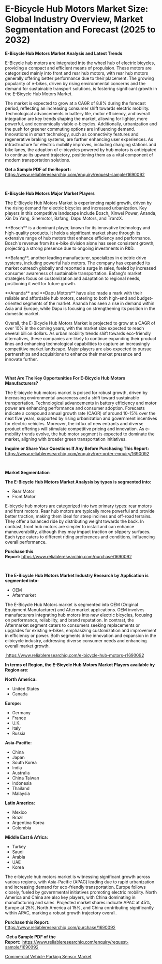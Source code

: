 <p><h1>E-Bicycle Hub Motors Market Size: Global Industry Overview, Market Segmentation and Forecast (2025 to 2032)</h1></p><p><strong>E-Bicycle Hub Motors Market Analysis and Latest Trends</strong></p>
<p><p>E-Bicycle hub motors are integrated into the wheel hub of electric bicycles, providing a compact and efficient means of propulsion. These motors are categorized mainly into front and rear hub motors, with rear hub motors generally offering better performance due to their placement. The growing popularity of e-bikes, driven by rising environmental concerns and the demand for sustainable transport solutions, is fostering significant growth in the E-Bicycle Hub Motors Market.</p><p>The market is expected to grow at a CAGR of 8.8% during the forecast period, reflecting an increasing consumer shift towards electric mobility. Technological advancements in battery life, motor efficiency, and overall integration are key trends shaping the market, allowing for lighter, more powerful, and economically viable e-bicycles. Additionally, urbanization and the push for greener commuting options are influencing demand. Innovations in smart technology, such as connectivity features and regenerative braking systems, are further enhancing user experiences. As infrastructure for electric mobility improves, including charging stations and bike lanes, the adoption of e-bicycles powered by hub motors is anticipated to continue its upward trajectory, positioning them as a vital component of modern transportation solutions.</p></p>
<p><strong>Get a Sample PDF of the Report:&nbsp;</strong> <a href="https://www.reliableresearchiq.com/enquiry/request-sample/1690092?utm_campaign=3356&utm_medium=2&utm_source=Github&utm_content=ia&utm_term=26032025&utm_id=e-bicycle-hub-motors">https://www.reliableresearchiq.com/enquiry/request-sample/1690092</a></p>
<p>&nbsp;</p>
<p><strong>E-Bicycle Hub Motors Major Market Players</strong></p>
<p><p>The E-Bicycle Hub Motors Market is experiencing rapid growth, driven by the rising demand for electric bicycles and increased urbanization. Key players in this competitive landscape include Bosch, Xinwei Power, Ananda, Xin Da Yang, Sinemotor, Bafang, Dapu Motors, and TranzX.</p><p>**Bosch** is a dominant player, known for its innovative technology and high-quality products. It holds a significant market share through its extensive range of hub motors that enhance efficiency and performance. Bosch's revenue from its e-bike division alone has seen consistent growth, projecting a strong presence due to ongoing investments in R&D.</p><p>**Bafang**, another leading manufacturer, specializes in electric drive systems, including powerful hub motors. The company has expanded its market outreach globally and reported a surge in sales, fueled by increased consumer awareness of sustainable transportation. Bafang's market strategies focus on customization and adaptation to regional needs, positioning it well for future growth.</p><p>**Ananda** and **Dapu Motors** have also made a mark with their reliable and affordable hub motors, catering to both high-end and budget-oriented segments of the market. Ananda has seen a rise in demand within Asia and Europe, while Dapu is focusing on strengthening its position in the domestic market.</p><p>Overall, the E-Bicycle Hub Motors Market is projected to grow at a CAGR of over 10% in the coming years, with the market size expected to reach several billion dollars. As urban mobility trends shift towards eco-friendly alternatives, these companies are likely to continue expanding their product lines and enhancing technological capabilities to capture an increasingly competitive market landscape. Major players are also expected to pursue partnerships and acquisitions to enhance their market presence and innovate further.</p></p>
<p>&nbsp;</p>
<p><strong>What Are The Key Opportunities For E-Bicycle Hub Motors Manufacturers?</strong></p>
<p><p>The E-bicycle hub motors market is poised for robust growth, driven by increasing environmental awareness and a shift toward sustainable transportation. Technological advancements in battery efficiency and motor power are enhancing performance and consumer adoption. Forecasts indicate a compound annual growth rate (CAGR) of around 10-15% over the next five years, supported by rising urbanization and government incentives for electric vehicles. Moreover, the influx of new entrants and diverse product offerings will stimulate competitive pricing and innovation. As e-mobility trends evolve, the hub motor segment is expected to dominate the market, aligning with broader green transportation initiatives.</p></p>
<p><strong>Inquire or Share Your Questions If Any Before Purchasing This Report:</strong> <a href="https://www.reliableresearchiq.com/enquiry/pre-order-enquiry/1690092?utm_campaign=3356&utm_medium=2&utm_source=Github&utm_content=ia&utm_term=26032025&utm_id=e-bicycle-hub-motors">https://www.reliableresearchiq.com/enquiry/pre-order-enquiry/1690092</a></p>
<p>&nbsp;</p>
<p><strong>Market Segmentation</strong></p>
<p><strong>The E-Bicycle Hub Motors Market Analysis by types is segmented into:</strong></p>
<p><ul><li>Rear Motor</li><li>Front Motor</li></ul></p>
<p><p>E-bicycle hub motors are categorized into two primary types: rear motors and front motors. Rear hub motors are typically more powerful and provide better traction, making them ideal for steep inclines and off-road terrains. They offer a balanced ride by distributing weight towards the back. In contrast, front hub motors are simpler to install and can enhance maneuverability, although they may impact traction on slippery surfaces. Each type caters to different riding preferences and conditions, influencing overall performance.</p></p>
<p><strong>Purchase this Report:&nbsp;</strong><a href="https://www.reliableresearchiq.com/purchase/1690092?utm_campaign=3356&utm_medium=2&utm_source=Github&utm_content=ia&utm_term=26032025&utm_id=e-bicycle-hub-motors">https://www.reliableresearchiq.com/purchase/1690092</a></p>
<p>&nbsp;</p>
<p><strong>The E-Bicycle Hub Motors Market Industry Research by Application is segmented into:</strong></p>
<p><ul><li>OEM</li><li>Aftermarket</li></ul></p>
<p><p>The E-Bicycle Hub Motors market is segmented into OEM (Original Equipment Manufacturer) and Aftermarket applications. OEM involves manufacturers integrating hub motors into new electric bicycles, focusing on performance, reliability, and brand reputation. In contrast, the Aftermarket segment caters to consumers seeking replacements or upgrades for existing e-bikes, emphasizing customization and improvement in efficiency or power. Both segments drive innovation and expansion in the e-bicycle industry, addressing diverse consumer needs and enhancing overall market growth.</p></p>
<p><a href="https://www.reliableresearchiq.com/e-bicycle-hub-motors-r1690092?utm_campaign=3356&utm_medium=2&utm_source=Github&utm_content=ia&utm_term=26032025&utm_id=e-bicycle-hub-motors">&nbsp;https://www.reliableresearchiq.com/e-bicycle-hub-motors-r1690092</a></p>
<p><strong>In terms of Region, the E-Bicycle Hub Motors Market Players available by Region are:</strong></p>
<p>
    <p> <strong> North America: </strong>
        <ul>
            <li>United States</li>
            <li>Canada</li>
        </ul>
        </p> 
    <p> <strong> Europe: </strong>
        <ul>
            <li>Germany</li>
            <li>France</li>
            <li>U.K.</li>
            <li>Italy</li>
            <li>Russia</li>
        </ul>
        </p> 
    <p> <strong> Asia-Pacific: </strong>
        <ul>
            <li>China</li>
            <li>Japan</li>
            <li>South Korea</li>
            <li>India</li>
            <li>Australia</li>
            <li>China Taiwan</li>
            <li>Indonesia</li>
            <li>Thailand</li>
            <li>Malaysia</li>
        </ul>
        </p> 
    <p> <strong> Latin America: </strong>
        <ul>
            <li>Mexico</li>
            <li>Brazil</li>
            <li>Argentina Korea</li>
            <li>Colombia</li>
        </ul>
        </p> 
    <p> <strong> Middle East & Africa: </strong>
        <ul>
            <li>Turkey</li>
            <li>Saudi</li>
            <li>Arabia</li>
            <li>UAE</li>
            <li>Korea</li>
        </ul>
    </p>
    </p>
<p><p>The e-bicycle hub motors market is witnessing significant growth across various regions, with Asia-Pacific (APAC) leading due to rapid urbanization and increasing demand for eco-friendly transportation. Europe follows closely, fueled by governmental initiatives promoting electric mobility. North America and China are also key players, with China dominating in manufacturing and sales. Projected market shares indicate APAC at 45%, Europe at 25%, North America at 15%, and China contributing significantly within APAC, marking a robust growth trajectory overall.</p></p>
<p><strong>Purchase this Report: </strong><a href="https://www.reliableresearchiq.com/purchase/1690092?utm_campaign=3356&utm_medium=2&utm_source=Github&utm_content=ia&utm_term=26032025&utm_id=e-bicycle-hub-motors">https://www.reliableresearchiq.com/purchase/1690092</a></p>
<p>&nbsp;<strong>Get a Sample PDF of the Report:&nbsp;&nbsp;</strong><a href="https://www.reliableresearchiq.com/enquiry/request-sample/1690092?utm_campaign=3356&utm_medium=2&utm_source=Github&utm_content=ia&utm_term=26032025&utm_id=e-bicycle-hub-motors">https://www.reliableresearchiq.com/enquiry/request-sample/1690092</a></p>
<p><strong></strong></p>
<p><p><a href="https://github.com/leijavaagexo/Market-Research-Report-List-1/blob/main/commercial-vehicle-parking-sensor-market.md?utm_campaign=3356&utm_medium=2&utm_source=Github&utm_content=ia&utm_term=26032025&utm_id=e-bicycle-hub-motors">Commercial Vehicle Parking Sensor Market</a></p></p>
